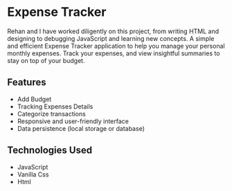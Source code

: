# Expense Tracker
Rehan and I have worked diligently on this project, from writing HTML and designing to debugging JavaScript and learning new concepts.
A simple and efficient Expense Tracker application to help you manage your personal monthly expenses. Track your expenses, and view insightful summaries to stay on top of your budget.

## Features

- Add Budget 
- Tracking Expenses Details
- Categorize transactions 
- Responsive and user-friendly interface
- Data persistence (local storage or database)

## Technologies Used

- JavaScript
- Vanilla Css
- Html
